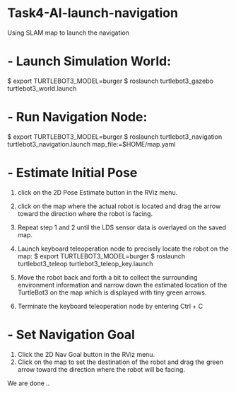 # Task4-AI-launch-navigation
Using SLAM map to launch the navigation

# - Launch Simulation World:

$ export TURTLEBOT3_MODEL=burger
$ roslaunch turtlebot3_gazebo turtlebot3_world.launch

# - Run Navigation Node:

$ export TURTLEBOT3_MODEL=burger
$ roslaunch turtlebot3_navigation turtlebot3_navigation.launch map_file:=$HOME/map.yaml

# - Estimate Initial Pose
1. click on the 2D Pose Estimate button in the RViz menu.
3. click on the map where the actual robot is located and drag the arrow toward the direction where the robot is facing.
4. Repeat step 1 and 2 until the LDS sensor data is overlayed on the saved map.
5. Launch keyboard teleoperation node to precisely locate the robot on the map:
$ export TURTLEBOT3_MODEL=burger
$ roslaunch turtlebot3_teleop turtlebot3_teleop_key.launch

5. Move the robot back and forth a bit to collect the surrounding environment information and narrow down the estimated location of the TurtleBot3 on the map which is displayed with tiny green arrows.
6. Terminate the keyboard teleoperation node by entering Ctrl + C

# - Set Navigation Goal
1. Click the 2D Nav Goal button in the RViz menu.
2. Click on the map to set the destination of the robot and drag the green arrow toward the direction where the robot will be facing.

We are done ..
